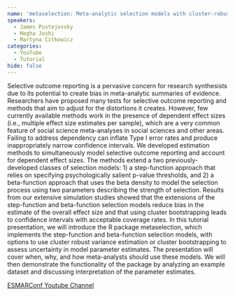 ```yaml
---
name: 'metaselection: Meta-analytic selection models with cluster-robust and cluster-bootstrap standard errors for dependent effect size estimates'
speakers:
  - James Pustejovsky
  - Megha Joshi
  - Martyna Citkowicz
categories:
  - YouTube
  - Tutorial
hide: false
---
```


Selective outcome reporting is a pervasive concern for research synthesists due to its potential to create bias in meta-analytic summaries of evidence. Researchers have proposed many tests for selective outcome reporting and methods that aim to adjust for the distortions it creates. However, few currently available methods work in the presence of dependent effect sizes (i.e., multiple effect size estimates per sample), which are a very common feature of social science meta-analyses in social sciences and other areas. Failing to address dependency can inflate Type I error rates and produce inappropriately narrow confidence intervals. We developed estimation methods to simultaneously model selective outcome reporting and account for dependent effect sizes. The methods extend a two previously-developed classes of selection models: 1) a step-function approach that relies on specifying psychologically salient p-value thresholds, and 2) a beta-function approach that uses the beta density to model the selection process using two parameters describing the strength of selection. Results from our extensive simulation studies showed that the extensions of the step-function and beta-function selection models reduce bias in the estimate of the overall effect size and that using cluster bootstrapping leads to confidence intervals with acceptable coverage rates. In this tutorial presentation, we will introduce the R package metaselection, which implements the step-function and beta-function selection models, with options to use cluster robust variance estimation or cluster bootstrapping to assess uncertainty in model parameter estimates. The presentation will cover when, why, and how meta-analysts should use these models. We will then demonstrate the functionality of the package by analyzing an example dataset and discussing interpretation of the parameter estimates. 


[ESMARConf Youtube Channel](https://www.youtube.com/@esmarconf)
